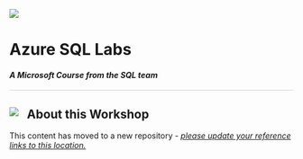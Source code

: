 ![](https://github.com/microsoft/sqlworkshops/blob/master/graphics/microsoftlogo.png?raw=true)

# Azure SQL Labs

#### <i>A Microsoft Course from the SQL team</i>

<p style="border-bottom: 1px solid lightgrey;"></p>

<h2><img style="float: left; margin: 0px 15px 15px 0px;" src="https://github.com/microsoft/sqlworkshops/blob/master/graphics/textbubble.png?raw=true"><b>     About this Workshop</b></h2>


This content has moved to a new repository - <a href="https://github.com/microsoft/sqlworkshops-azuresqllabs" target="_blank"><i> please update your reference links to this location.</i></a>
